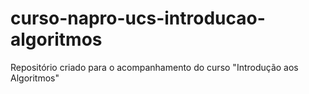 # curso-napro-ucs-introducao-algoritmos
Repositório criado para o acompanhamento do curso "Introdução aos Algoritmos"
